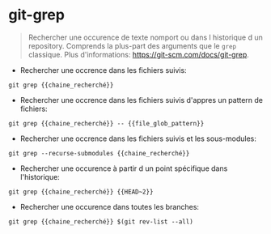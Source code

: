 # git-grep

> Rechercher une occurence de texte nomport ou dans l historique d un repository.
> Comprends la plus-part des arguments que le `grep` classique.
> Plus d'informations: <https://git-scm.com/docs/git-grep>.

- Rechercher une occrence dans les fichiers suivis:

`git grep {{chaine_recherché}}`

- Rechercher une occrence dans les fichiers suivis d'appres un pattern de fichiers:

`git grep {{chaine_recherché}} -- {{file_glob_pattern}}`

- Rechercher une occrence dans les fichiers suivis et les sous-modules:

`git grep --recurse-submodules {{chaine_recherché}}`

- Rechercher une occurence à partir d un point spécifique dans l'historique:

`git grep {{chaine_recherché}} {{HEAD~2}}`

- Rechercher une occurence dans toutes les branches:

`git grep {{chaine_recherché}} $(git rev-list --all)`
